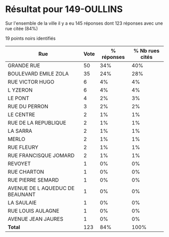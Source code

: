 # Résultat pour 149-OULLINS

Sur l'ensemble de la ville il y a eu 145 réponses dont 123 réponses avec une rue citée (84%)

19 points noirs identifiés

| Rue | Vote | % réponses | % Nb rues cités|
|-----|------|------------|----------------|
| GRANDE RUE | 50 | 34% | 40%|
| BOULEVARD EMILE ZOLA | 35 | 24% | 28%|
| RUE VICTOR HUGO | 6 | 4% | 4%|
| L YZERON | 6 | 4% | 4%|
| LE PONT | 4 | 2% | 3%|
| RUE DU PERRON | 3 | 2% | 2%|
| LE CENTRE | 2 | 1% | 1%|
| RUE DE LA REPUBLIQUE | 2 | 1% | 1%|
| LA SARRA | 2 | 1% | 1%|
| MERLO | 2 | 1% | 1%|
| RUE FLEURY | 2 | 1% | 1%|
| RUE FRANCISQUE JOMARD | 2 | 1% | 1%|
| REVOYET | 1 | 0% | 0%|
| RUE CHARTON | 1 | 0% | 0%|
| RUE PIERRE SEMARD | 1 | 0% | 0%|
| AVENUE DE L AQUEDUC DE BEAUNANT | 1 | 0% | 0%|
| LA SAULAIE | 1 | 0% | 0%|
| RUE LOUIS AULAGNE | 1 | 0% | 0%|
| AVENUE JEAN JAURES | 1 | 0% | 0%|
| **Total** | 123 | 84% | 100%|
